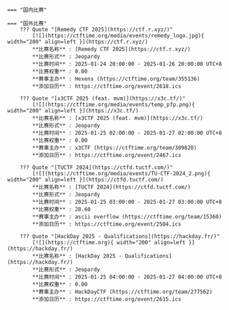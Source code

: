     === "国内比赛"
    
    === "国外比赛"
        ??? Quote "[Remedy CTF 2025](https://ctf.r.xyz/)"  
            [![](https://ctftime.org/media/events/remedy_logo.jpg){ width="200" align=left }](https://ctf.r.xyz/)  
            **比赛名称** : [Remedy CTF 2025](https://ctf.r.xyz/)  
            **比赛形式** : Jeopardy  
            **比赛时间** : 2025-01-24 20:00:00 - 2025-01-26 20:00:00 UTC+8  
            **比赛权重** : 0.00  
            **赛事主办** : Hexens (https://ctftime.org/team/355136)  
            **添加日历** : https://ctftime.org/event/2618.ics  
            
        ??? Quote "[x3CTF 2025 (feat. mvm)](https://x3c.tf/)"  
            [![](https://ctftime.org/media/events/temp_pfp.png){ width="200" align=left }](https://x3c.tf/)  
            **比赛名称** : [x3CTF 2025 (feat. mvm)](https://x3c.tf/)  
            **比赛形式** : Jeopardy  
            **比赛时间** : 2025-01-25 02:00:00 - 2025-01-27 02:00:00 UTC+8  
            **比赛权重** : 0.00  
            **赛事主办** : x3CTF (https://ctftime.org/team/309820)  
            **添加日历** : https://ctftime.org/event/2467.ics  
            
        ??? Quote "[TUCTF 2024](https://ctfd.tuctf.com/)"  
            [![](https://ctftime.org/media/events/TU-CTF-2024_2.png){ width="200" align=left }](https://ctfd.tuctf.com/)  
            **比赛名称** : [TUCTF 2024](https://ctfd.tuctf.com/)  
            **比赛形式** : Jeopardy  
            **比赛时间** : 2025-01-25 03:00:00 - 2025-01-27 03:00:00 UTC+8  
            **比赛权重** : 28.60  
            **赛事主办** : ascii overflow (https://ctftime.org/team/15360)  
            **添加日历** : https://ctftime.org/event/2584.ics  
            
        ??? Quote "[HackDay 2025 - Qualifications](https://hackday.fr/)"  
            [![](https://ctftime.org){ width="200" align=left }](https://hackday.fr/)  
            **比赛名称** : [HackDay 2025 - Qualifications](https://hackday.fr/)  
            **比赛形式** : Jeopardy  
            **比赛时间** : 2025-01-25 04:00:00 - 2025-01-27 04:00:00 UTC+8  
            **比赛权重** : 0.00  
            **赛事主办** : HackDayCTF (https://ctftime.org/team/277562)  
            **添加日历** : https://ctftime.org/event/2615.ics  
            